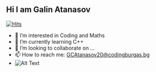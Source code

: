 ## Hi I am Galin Atanasov
[![Hits](https://hits.seeyoufarm.com/api/count/incr/badge.svg?url=https%3A%2F%2Fgithub.com%2Fgjbae1212%2Fhit-counter&count_bg=%23FF0000&title_bg=%23000000&icon=riseup.svg&icon_color=%2300DCFF&title=Visitors&edge_flat=true)](https://hits.seeyoufarm.com)
- 👀 I’m interested in Coding and Maths
- 🌱 I’m currently learning C++
- 💞️ I’m looking to collaborate on ...
- 📫 How to reach me: GCAtanasov20@codingburgas.bg
- ![Alt Text](https://c.tenor.com/3IACtMvxwdsAAAAC/pikachu-happy.gif)

<!---
GCAtanasov20/GCAtanasov20 is a ✨ special ✨ repository because its `README.md` (this file) appears on your GitHub profile.
You can click the Preview link to take a look at your changes.
--->
